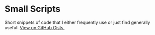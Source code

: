 # Small Scripts
Short snippets of code that I either frequently use or just find generally useful. <a href="https://gist.github.com/shrayus-masanam">View on GitHub Gists.</a>
